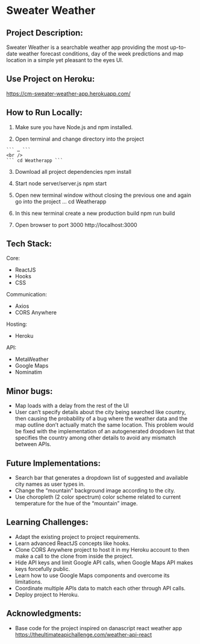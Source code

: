 # Sweater Weather
 
## Project Description:
Sweater Weather is a searchable weather app providing the most up-to-date weather forecast conditions, day of the week predictions and map location in a simple yet pleasant to the eyes UI.

## Use Project on Heroku: 
https://cm-sweater-weather-app.herokuapp.com/

## How to Run Locally:

  1. Make sure you have Node.js and npm installed.

  2. Open terminal and change directory into the project
  
  	``` … ```
  	<br />
  	``` cd Weatherapp ```

  3. Download all project dependencies 
	  npm install

  4. Start node server/server.js
	  npm start

  5. Open new terminal window without closing the previous one and again go into the project
	  …
	  cd Weatherapp

  6. In this new terminal create a new production build 
	  npm run build

  7. Open browser to port 3000
	  http://localhost:3000

## Tech Stack:

  Core:
  - ReactJS
  - Hooks
  - CSS
  
  Communication:
  - Axios
  - CORS Anywhere
  
  Hosting:
  - Heroku
  
  API:
  - MetaWeather 
  - Google Maps 
  - Nominatim

## Minor bugs:
- Map loads with a delay from the rest of the UI
- User can’t specify details about the city being searched like country, then causing the probability of a bug where the weather data and the map outline don’t actually match the same location. This problem would be fixed with the implementation of an autogenerated dropdown list that specifies the country among other details to avoid any mismatch between APIs.

## Future Implementations:
- Search bar that generates a dropdown list of suggested and available city names as user types in. 
- Change the “mountain” background image according to the city.
- Use choropleth (2 color spectrum) color scheme related to current temperature for the hue of the “mountain” image.

## Learning Challenges:
- Adapt the existing project to project requirements.
- Learn advanced ReactJS concepts like hooks.
- Clone CORS Anywhere project to host it in my Heroku account to then make a call to the clone from inside the project.
- Hide API keys and limit Google API calls, when Google Maps API makes keys forcefully public.
- Learn how to use Google Maps components and overcome its limitations.
- Coordinate multiple APIs data to match each other through API calls.
- Deploy project to Heroku.

## Acknowledgments:
- Base code for the project inspired on danascript react weather app https://theultimateapichallenge.com/weather-api-react

